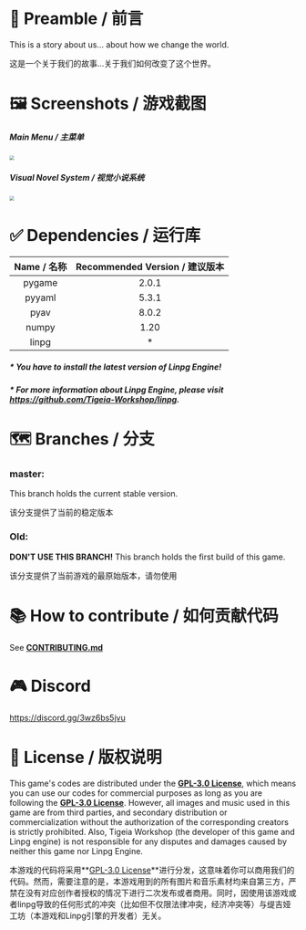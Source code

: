 # :speech_balloon: Preamble / 前言

This is a story about us... about how we change the world.

这是一个关于我们的故事...关于我们如何改变了这个世界。



# :framed_picture: Screenshots / 游戏截图

##### Main Menu / 主菜单

<img src="Assets\image\screenshot\main_menu.png" style="zoom:50%;" />

##### Visual Novel System / 视觉小说系统

<img src="Assets\image\screenshot\dialog.png" style="zoom:50%;" />



# :white_check_mark: Dependencies / 运行库

| Name / 名称 | Recommended Version / 建议版本 |
| :---------: | :----------------------------: |
|   pygame    |             2.0.1              |
|   pyyaml    |             5.3.1              |
|    pyav     |             8.0.2              |
|    numpy    |              1.20              |
|    linpg    |               *                |

##### * You have to install the latest version of Linpg Engine!

##### * For more information about Linpg Engine, please visit https://github.com/Tigeia-Workshop/linpg.



# :world_map: Branches / 分支​

### master:

This branch holds the current stable version. 

该分支提供了当前的稳定版本

### Old:

**DON'T USE THIS BRANCH!** This branch holds the first build of this game. 

该分支提供了当前游戏的最原始版本，请勿使用



# :books: How to contribute / 如何贡献代码

See **[CONTRIBUTING.md](https://github.com/Tigeia-Workshop/A-story-of-us/blob/master/CONTRIBUTING.md)**



# :video_game: ​Discord

https://discord.gg/3wz6bs5jvu



# :memo: License / 版权说明

This game's codes are distributed under the **[GPL-3.0 License](https://github.com/Tigeia-Workshop/GirlsFrontLine-LastWish/blob/master/LICENSE)**, which means you can use our codes for commercial purposes as long as you are following the **[GPL-3.0 License](https://github.com/Tigeia-Workshop/GirlsFrontLine-LastWish/blob/master/LICENSE)**. However, all images and music used in this game are from third parties, and secondary distribution or commercialization without the authorization of the corresponding creators is strictly prohibited. Also, Tigeia Workshop (the developer of this game and Linpg engine) is not responsible for any disputes and damages caused by neither this game nor Linpg Engine.

本游戏的代码将采用**[GPL-3.0 License](https://github.com/Tigeia-Workshop/GirlsFrontLine-LastWish/blob/master/LICENSE)**进行分发，这意味着你可以商用我们的代码。然而，需要注意的是，本游戏用到的所有图片和音乐素材均来自第三方，严禁在没有对应创作者授权的情况下进行二次发布或者商用。同时，因使用该游戏或者linpg导致的任何形式的冲突（比如但不仅限法律冲突，经济冲突等）与缇吉娅工坊（本游戏和Linpg引擎的开发者）无关。